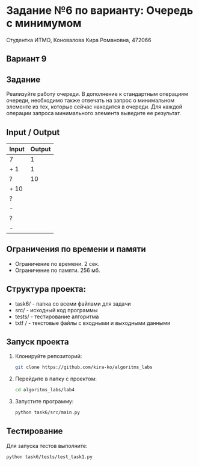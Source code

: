Задание №6 по варианту: Очередь с минимумом
====
Студентка ИТМО, Коновалова Кира Романовна, 472066

Вариант 9
----

Задание
---
 Реализуйте работу очереди. В дополнение к стандартным операциям очереди, необходимо также отвечать на запрос о минимальном элементе из тех, которые сейчас находится в очереди. Для каждой операции запроса минимального элемента выведите ее результат. 


Input / Output
----

| Input | Output |
|-------|--------|
| 7     | 1      |
| + 1   | 1      |
 | ?     | 10     |
 | + 10  |        |
 | ?     |        |
| -     |        |
 | ? |        |
| - |        |


## Ограничения по времени и памяти

- Ограничение по времени. 2 сек.
- Ограничение по памяти. 256 мб.

## Структура проекта:

* task6/ - папка со всеми файлами для задачи
* src/ - исходный код программы
* tests/ - тестирование алгоритма
* txtf / - текстовые файлы с входными и выходными данными

## Запуск проекта
1. Клонируйте репозиторий:
   ```bash
   git clone https://github.com/kira-ko/algoritms_labs
   ```
2. Перейдите в папку с проектом:
   ```bash
   cd algoritms_labs/lab4
   ```
3. Запустите программу:
   ```bash
   python task6/src/main.py
   ```
## Тестирование

Для запуска тестов выполните:
   ```bash
   python task6/tests/test_task1.py
   ```